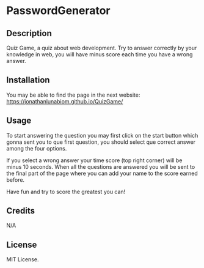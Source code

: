 # PasswordGenerator

## Description

Quiz Game, a quiz about web development. Try to answer correctly by your knowledge in web, you will have minus score each time you have a wrong answer.

## Installation

You may be able to find the page in the next website: https://jonathanlunabiom.github.io/QuizGame/

## Usage

To start answering the question you may first click on the start button which gonna sent you to que first question, you should select que correct answer among the four options. 

If you select a wrong answer your time score (top right corner) will be minus 10 seconds. When all the questions are answered you will be sent to the final part of the page where you can add your name to the score earned before.

Have fun and try to score the greatest you can!


## Credits

N/A

## License

MIT License.
